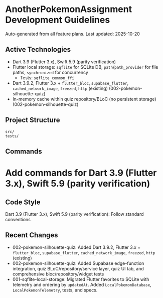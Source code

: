 # AnotherPokemonAssignment Development Guidelines

Auto-generated from all feature plans. Last updated: 2025-10-20

## Active Technologies
- Dart 3.9 (Flutter 3.x), Swift 5.9 (parity verification)
- Flutter local storage: `sqflite` for SQLite DB, `path`/`path_provider` for file paths, `synchronized` for concurrency
  - Tests: `sqflite_common_ffi`
- Dart 3.9.2, Flutter 3.x + `flutter_bloc`, `supabase_flutter`, `cached_network_image`, `freezed`, `http` (existing) (002-pokemon-silhouette-quiz)
- In-memory cache within quiz repository/BLoC (no persistent storage) (002-pokemon-silhouette-quiz)

## Project Structure
```
src/
tests/
```

## Commands
# Add commands for Dart 3.9 (Flutter 3.x), Swift 5.9 (parity verification)

## Code Style
Dart 3.9 (Flutter 3.x), Swift 5.9 (parity verification): Follow standard conventions

## Recent Changes
- 002-pokemon-silhouette-quiz: Added Dart 3.9.2, Flutter 3.x + `flutter_bloc`, `supabase_flutter`, `cached_network_image`, `freezed`, `http` (existing)
- 002-pokemon-silhouette-quiz: Added Supabase edge-function integration, quiz BLoC/repository/service layer, quiz UI tab, and comprehensive bloc/repository/widget tests
- 001-sqflite-local-storage: Migrated Flutter favorites to SQLite with telemetry and ordering by `updatedAt`. Added `LocalPokemonDatabase`, `LocalPokemonTelemetry`, tests, and specs.

<!-- MANUAL ADDITIONS START -->
<!-- MANUAL ADDITIONS END -->
